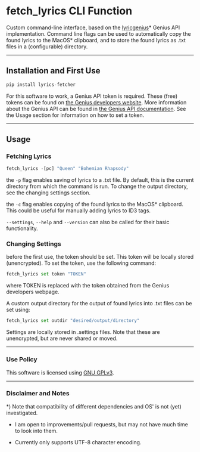 # fetch_lyrics CLI Function

Custom command-line interface, based on the [lyricgenius](https://pypi.org/project/lyricsgenius/)\* Genius API implementation. Command line flags can be used to automatically copy the found lyrics to the MacOS\* clipboard, and to store the found lyrics as .txt files in a (configurable) directory.

---

## Installation and First Use

```python
pip install lyrics-fetcher
```

For this software to work, a Genius API token is required. These (free) tokens can be found on [the Genius developers website](https://genius.com/developers). More information about the Genius API can be found in [the Genius API documentation](https://docs.genius.com). See the Usage section for information on how to set a token.

---

## Usage

### Fetching Lyrics

```python
fetch_lyrics -[pc] "Queen" "Bohemian Rhapsody"
```

the `-p` flag enables saving of lyrics to a .txt file. By default, this is the current directory from which the command is run. To change the output directory, see the changing settings section.

the `-c` flag enables copying of the found lyrics to the MacOS\* clipboard. This could be useful for manually adding lyrics to ID3 tags.

`--settings`, `--help` and `--version` can also be called for their basic functionality.

### Changing Settings

before the first use, the token should be set. This token will be locally stored (unencrypted). To set the token, use the following command:

``` python
fetch_lyrics set token "TOKEN"
```

where TOKEN is replaced with the token obtained from the Genius developers webpage.

A custom output directory for the output of found lyrics into .txt files can be set using:

```python
fetch_lyrics set outdir "desired/output/directory"
```

Settings are locally stored in .settings files. Note that these are unencrypted, but are never shared or moved.

---

### Use Policy

This software is licensed using [GNU GPLv3](https://www.gnu.org/licenses/gpl-3.0.html).

---

### Disclaimer and Notes

*) Note that compatibility of different dependencies and OS' is not (yet) investigated.

- I am open to improvements/pull requests, but may not have much time to look into them.

- Currently only supports UTF-8 character encoding.
